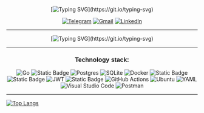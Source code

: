 <div align="center"> 

[![Typing SVG](https://readme-typing-svg.demolab.com?font=Goudy+Bookletter+1911&size=19&duration=2000&pause=500&color=167DFF&background=45FF8900&center=true&vCenter=true&multiline=true&repeat=false&random=false&width=580&height=38&lines=(%E3%81%A3%E2%97%94%E2%97%A1%E2%97%94)%E3%81%A3+Good+day%2C+my+name+is+Artem!+And+you+are+welcome+here.)](https://git.io/typing-svg)

[![Telegram](https://img.shields.io/badge/Telegram-2CA5E0?style=for-the-badge&logo=telegram&logoSize=auto&logoColor=white)](https://t.me/Rainz0r) [![Gmail](https://img.shields.io/badge/Gmail-D14836?style=for-the-badge&logo=gmail&logoSize=auto&logoColor=white)](mailto:n52rus@gmail.com) [![LinkedIn](https://img.shields.io/badge/linkedin-%230077B5.svg?style=for-the-badge&logo=linkedin&logoSize=auto&logoColor=white)](https://www.linkedin.com/in/artem-rylskii)

***

[![Typing SVG](https://readme-typing-svg.demolab.com?font=Goudy+Bookletter+1911&size=19&duration=2000&pause=500&color=167DFF&background=45FF8900&center=true&vCenter=true&multiline=true&repeat=false&random=false&width=580&height=85&lines=I'm+%22Go+backend-developer%22.+Started+learning+Golang+at+the+end+of+2022+and;have+written+several+projects+since+then.+Love+good+code+and+want+to+;continue+to+grow+into+a+strong+technical+specialist+in+this+field.)](https://git.io/typing-svg)

***
<h3 align="center"> <span style="font-family: Tahoma, sans-serif;">Technology stack:</span> </h3> 

![Go](https://img.shields.io/badge/golang-%2300ADD8.svg?style=for-the-badge&logo=go&logoSize=auto&logoColor=white) ![Static Badge](https://img.shields.io/badge/SQL-red?style=for-the-badge&logo=sql) ![Postgres](https://img.shields.io/badge/postgres-%23316192.svg?style=for-the-badge&logo=postgresql&logoSize=auto&logoColor=white) ![SQLite](https://img.shields.io/badge/sqlite-%2307405e.svg?style=for-the-badge&logo=sqlite&logoSize=auto&logoColor=white) ![Docker](https://img.shields.io/badge/docker-%230db7ed.svg?style=for-the-badge&logo=docker&logoSize=auto&logoColor=white) ![Static Badge](https://img.shields.io/badge/REST%20api-purple?style=for-the-badge) ![Static Badge](https://img.shields.io/badge/CI%2FCD-green?style=for-the-badge) ![JWT](https://img.shields.io/badge/JWT-black?style=for-the-badge&logo=JSON%20web%20tokens&logoSize=auto&) ![Static Badge](https://img.shields.io/badge/JSON-grey?style=for-the-badge&logo=json&logoSize=auto)
![GitHub Actions](https://img.shields.io/badge/github%20actions-%232671E5.svg?style=for-the-badge&logo=githubactions&logoColor=white&logoSize=auto) ![Ubuntu](https://img.shields.io/badge/Ubuntu-E95420?style=for-the-badge&logo=ubuntu&logoColor=white) ![YAML](https://img.shields.io/badge/yaml-%23ffffff.svg?style=for-the-badge&logo=yaml&logoSize=auto&logoColor=151515) ![Visual Studio Code](https://img.shields.io/badge/Visual%20Studio%20Code-0078d7.svg?style=for-the-badge&logo=visual-studio-code&logoSize=auto&logoColor=white) ![Postman](https://img.shields.io/badge/Postman-FF6C37?style=for-the-badge&logo=postman&logoSize=auto&logoColor=white)

</div>

***
[![Top Langs](https://github-readme-stats.vercel.app/api/top-langs/?username=ra1nz0r&layout=compact)](https://github.com/anuraghazra/github-readme-stats)